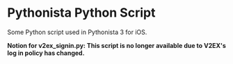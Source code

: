 # Pythonista Python Script

Some Python script used in Pythonista 3 for iOS.

**Notion for v2ex_signin.py: This script is no longer available due to V2EX's log in policy has changed.**
